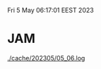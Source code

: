 Fri  5 May 06:17:01 EEST 2023
# JAM
<a href='./cache/202305/05_06.log'>./cache/202305/05_06.log</a>
